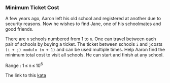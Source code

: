 ### Minimum Ticket Cost

A few years ago, Aaron left his old school and registered at another due to security reasons. Now he wishes to find Jane, one of his schoolmates and good friends.

There are `n` schools numbered from 1 to `n`. One can travel between each pair of schools by buying a ticket. The ticket between schools `i` and `j`costs `(i + j) modulo (n + 1)` and can be used multiple times. Help Aaron find the minimum total cost to visit all schools. He can start and finish at any school.

Range : 1 ≤ n ≤ 10<sup>6</sup>

The link to this [kata](https://www.codewars.com/kata/minimum-ticket-cost/java)
